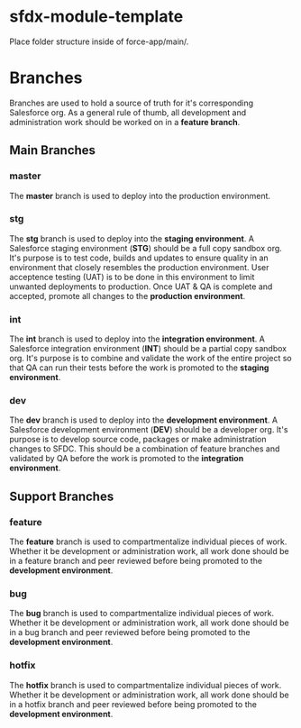 # sfdx-module-template
Place folder structure inside of force-app/main/.

# Branches
Branches are used to hold a source of truth for it's corresponding Salesforce org. As a general rule of thumb, all development and administration work should be worked on in a **feature branch**.

## Main Branches
### master
The **master** branch is used to deploy into the production environment.

### stg
The **stg** branch is used to deploy into the **staging environment**. A Salesforce staging environment (**STG**) should be a full copy sandbox org. It's purpose is to test code, builds and updates to ensure quality in an environment that closely resembles the production environment. User acceptence testing (UAT) is to be done in this environment to limit unwanted deployments to production. Once UAT & QA is complete and accepted, promote all changes to the **production environment**.

### int
The **int** branch is used to deploy into the **integration environment**. A Salesforce integration environment (**INT**) should be a partial copy sandbox org. It's purpose is to combine and validate the work of the entire project so that QA can run their tests before the work is promoted to the **staging environment**.

### dev
The **dev** branch is used to deploy into the **development environment**. A Salesforce development environment (**DEV**) should be a developer org. It's purpose is to develop source code, packages or make administration changes to SFDC. This should be a combination of feature branches and validated by QA before the work is promoted to the **integration environment**.

## Support Branches
### feature
The **feature** branch is used to compartmentalize individual pieces of work. Whether it be development or administration work, all work done should be in a feature branch and peer reviewed before being promoted to the **development environment**.

### bug
The **bug** branch is used to compartmentalize individual pieces of work. Whether it be development or administration work, all work done should be in a bug branch and peer reviewed before being promoted to the **development environment**.

### hotfix
The **hotfix** branch is used to compartmentalize individual pieces of work. Whether it be development or administration work, all work done should be in a hotfix branch and peer reviewed before being promoted to the **development environment**.

